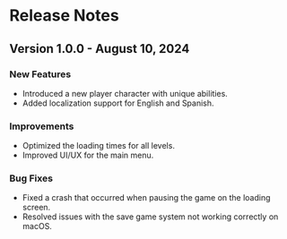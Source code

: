 # Release Notes

## Version 1.0.0 - August 10, 2024
### New Features
- Introduced a new player character with unique abilities.
- Added localization support for English and Spanish.

### Improvements
- Optimized the loading times for all levels.
- Improved UI/UX for the main menu.

### Bug Fixes
- Fixed a crash that occurred when pausing the game on the loading screen.
- Resolved issues with the save game system not working correctly on macOS.